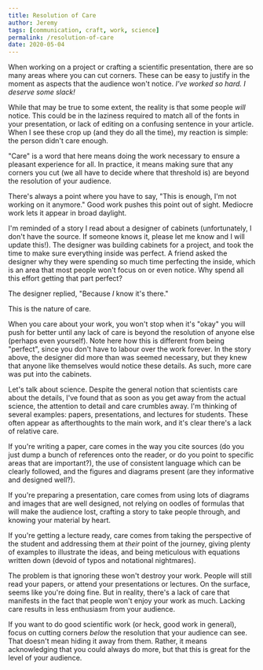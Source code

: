 ```yaml
---
title: Resolution of Care
author: Jeremy
tags: [communication, craft, work, science]
permalink: /resolution-of-care
date: 2020-05-04
---
```


When working on a project or crafting a scientific presentation, there are so many areas where you can cut corners. These can be easy to justify in the moment as aspects that the audience won't notice. *I've worked so hard. I deserve some slack!* 

While that may be true to some extent, the reality is that some people *will* notice. This could be in the laziness required to match all of the fonts in your presentation, or lack of editing on a confusing sentence in your article. When I see these crop up (and they do all the time), my reaction is simple: the person didn't care enough.

"Care" is a word that here means doing the work necessary to ensure a pleasant experience for all. In practice, it means making sure that any corners you cut (we all have to decide where that threshold is) are beyond the resolution of your audience.

There's always a point where you have to say, "This is enough, I'm not working on it anymore." Good work pushes this point out of sight. Mediocre work lets it appear in broad daylight.

I'm reminded of a story I read about a designer of cabinets (unfortunately, I don't have the source. If someone knows it, please let me know and I will update this!). The designer was building cabinets for a project, and took the time to make sure everything inside was perfect. A friend asked the designer why they were spending so much time perfecting the inside, which is an area that most people won't focus on or even notice. Why spend all this effort getting that part perfect?

The designer replied, "Because *I* know it's there."

This is the nature of care.

When you care about your work, you won't stop when it's "okay" you will push for better until any lack of care is beyond the resolution of anyone else (perhaps even yourself). Note here how this is different from being "perfect", since you don't have to labour over the work forever. In the story above, the designer did more than was seemed necessary, but they knew that anyone like themselves would notice these details. As such, more care was put into the cabinets.

Let's talk about science. Despite the general notion that scientists care about the details, I've found that as soon as you get away from the actual science, the attention to detail and care crumbles away. I'm thinking of several examples: papers, presentations, and lectures for students. These often appear as afterthoughts to the main work, and it's clear there's a lack of relative care.

If you're writing a paper, care comes in the way you cite sources (do you just dump a bunch of references onto the reader, or do you point to specific areas that are important?), the use of consistent language which can be clearly followed, and the figures and diagrams present (are they informative and designed well?).

If you're preparing a presentation, care comes from using lots of diagrams and images that are well designed, not relying on oodles of formulas that will make the audience lost, crafting a story to take people through, and knowing your material by heart.

If you're getting a lecture ready, care comes from taking the perspective of the student and addressing them at *their* point of the journey, giving plenty of examples to illustrate the ideas, and being meticulous with equations written down (devoid of typos and notational nightmares).

The problem is that ignoring these won't destroy your work. People will still read your papers, or attend your presentations or lectures. On the surface, seems like you're doing fine. But in reality, there's a lack of care that manifests in the fact that people won't enjoy your work as much. Lacking care results in less enthusiasm from your audience.

If you want to do good scientific work (or heck, good work in general), focus on cutting corners *below* the resolution that your audience can see. That doesn't mean hiding it away from them. Rather, it means acknowledging that you could always do more, but that this is great for the level of your audience.